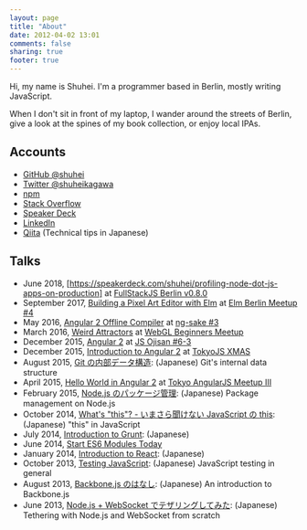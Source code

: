 ```yaml
---
layout: page
title: "About"
date: 2012-04-02 13:01
comments: false
sharing: true
footer: true
---
```


Hi, my name is Shuhei. I'm a programmer based in Berlin, mostly writing JavaScript.

When I don't sit in front of my laptop, I wander around the streets of Berlin, give a look at the spines of my book collection, or enjoy local IPAs.

## Accounts

- [GitHub @shuhei](https://github.com/shuhei)
- [Twitter @shuheikagawa](https://twitter.com/shuheikagawa)
- [npm](https://www.npmjs.com/~shuhei)
- [Stack Overflow](http://stackoverflow.com/)
- [Speaker Deck](https://speakerdeck.com/shuhei)
- [LinkedIn](http://www.linkedin.com/in/shuheikagawa)
- [Qiita](http://qiita.com/users/shuhei) (Technical tips in Japanese)

## Talks

- June 2018, [https://speakerdeck.com/shuhei/profiling-node-dot-js-apps-on-production] at [FullStackJS Berlin v0.8.0](https://www.meetup.com/fullstack-berlin/events/261255967/)
- September 2017, [Building a Pixel Art Editor with Elm](https://speakerdeck.com/shuhei/building-a-pixel-art-editor-with-elm) at [Elm Berlin Meetup #4](https://www.meetup.com/Elm-Berlin/events/242852794/)
- May 2016, [Angular 2 Offline Compiler](https://speakerdeck.com/shuhei/angular-2-offline-compiler) at [ng-sake #3](https://ng-sake.connpass.com/event/30746/)
- March 2016, [Weird Attractors](https://speakerdeck.com/shuhei/weird-attractors) at [WebGL Beginners Meetup](https://web3dj.connpass.com/event/30009/)
- December 2015, [Angular 2](https://speakerdeck.com/shuhei/angular-2-at-js-ojisan-number-6-3) at [JS Ojisan #6-3](https://atnd.org/events/71991)
- December 2015, [Introduction to Angular 2](https://speakerdeck.com/shuhei/introduction-to-angular-2) at [TokyoJS XMAS](http://www.meetup.com/tokyojs/events/226903404/)
- August 2015, [Git の内部データ構造](https://speakerdeck.com/shuhei/git-falsenei-bu-detagou-zao): (Japanese) Git's internal data structure
- April 2015, [Hello World in Angular 2](https://speakerdeck.com/shuhei/hello-world-in-angular-2) at [Tokyo AngularJS Meetup III](https://www.meetup.com/Tokyo-AngularJS-Meetup/events/221229149/)
- February 2015, [Node.js のパッケージ管理](https://speakerdeck.com/shuhei/node-dot-js-package-management): (Japanese) Package management on Node.js
- October 2014, [What's "this"? - いまさら聞けない JavaScript の this](https://speakerdeck.com/shuhei/whats-this-imasarawen-kenai-javascript-false-this): (Japanese) "this" in JavaScript
- July 2014, [Introduction to Grunt](https://speakerdeck.com/shuhei/introduction-to-grunt): (Japanese)
- June 2014, [Start ES6 Modules Today](https://speakerdeck.com/shuhei/start-es6-modules-today)
- January 2014, [Introduction to React](https://speakerdeck.com/shuhei/introduction-to-react): (Japanese)
- October 2013, [Testing JavaScript](/talks/20131025_Testing_JavaScript): (Japanese) JavaScript testing in general
- August 2013, [Backbone.js のはなし](/talks/20130816_Introduction_to_Backbone): (Japanese) An introduction to Backbone.js
- June 2013, [Node.js + WebSocket でテザリングしてみた](https://speakerdeck.com/shuhei/node-dot-js-plus-websocket-detezaringusitemita): (Japanese) Tethering with Node.js and WebSocket from scratch
